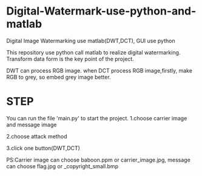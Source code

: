 # Digital-Watermark-use-python-and-matlab
Digital Image Watermarking use matlab(DWT,DCT), GUI use python

This repository use python call matlab to realize digital watermarking. Transform data form is the key point of the project.

DWT can process RGB image.
when DCT process RGB image,firstly, make RGB to grey, so embed grey image better.

# STEP
You can run the file 'main.py' to start the project.
1.choose carrier image and message image

2.choose attack method

3.click one button(DWT,DCT)

PS:Carrier image can choose baboon.ppm or carrier_image.jpg, message can choose flag.jpg or _copyright_small.bmp
